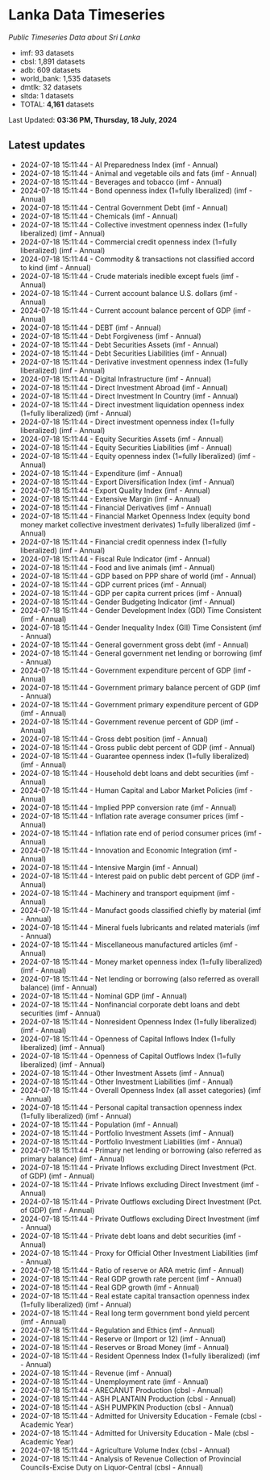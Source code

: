 # Lanka Data Timeseries
*Public Timeseries Data about Sri Lanka*

* imf: 93 datasets
* cbsl: 1,891 datasets
* adb: 609 datasets
* world_bank: 1,535 datasets
* dmtlk: 32 datasets
* sltda: 1 datasets
* TOTAL: **4,161** datasets

Last Updated: **03:36 PM, Thursday, 18 July, 2024**

## Latest updates

* 2024-07-18 15:11:44 - AI Preparedness Index (imf - Annual)
* 2024-07-18 15:11:44 - Animal and vegetable oils and fats (imf - Annual)
* 2024-07-18 15:11:44 - Beverages and tobacco (imf - Annual)
* 2024-07-18 15:11:44 - Bond openness index (1=fully liberalized) (imf - Annual)
* 2024-07-18 15:11:44 - Central Government Debt (imf - Annual)
* 2024-07-18 15:11:44 - Chemicals (imf - Annual)
* 2024-07-18 15:11:44 - Collective investment openness index (1=fully liberalized) (imf - Annual)
* 2024-07-18 15:11:44 - Commercial credit openness index (1=fully liberalized) (imf - Annual)
* 2024-07-18 15:11:44 - Commodity & transactions not classified accord to kind (imf - Annual)
* 2024-07-18 15:11:44 - Crude materials inedible except fuels (imf - Annual)
* 2024-07-18 15:11:44 - Current account balance U.S. dollars (imf - Annual)
* 2024-07-18 15:11:44 - Current account balance percent of GDP (imf - Annual)
* 2024-07-18 15:11:44 - DEBT (imf - Annual)
* 2024-07-18 15:11:44 - Debt Forgiveness (imf - Annual)
* 2024-07-18 15:11:44 - Debt Securities Assets (imf - Annual)
* 2024-07-18 15:11:44 - Debt Securities Liabilities (imf - Annual)
* 2024-07-18 15:11:44 - Derivative investment openness index (1=fully liberalized) (imf - Annual)
* 2024-07-18 15:11:44 - Digital Infrastructure (imf - Annual)
* 2024-07-18 15:11:44 - Direct Investment Abroad (imf - Annual)
* 2024-07-18 15:11:44 - Direct Investment In Country (imf - Annual)
* 2024-07-18 15:11:44 - Direct investment liquidation openness index (1=fully liberalized) (imf - Annual)
* 2024-07-18 15:11:44 - Direct investment openness index (1=fully liberalized) (imf - Annual)
* 2024-07-18 15:11:44 - Equity Securities Assets (imf - Annual)
* 2024-07-18 15:11:44 - Equity Securities Liabilities (imf - Annual)
* 2024-07-18 15:11:44 - Equity openness index (1=fully liberalized) (imf - Annual)
* 2024-07-18 15:11:44 - Expenditure (imf - Annual)
* 2024-07-18 15:11:44 - Export Diversification Index (imf - Annual)
* 2024-07-18 15:11:44 - Export Quality Index (imf - Annual)
* 2024-07-18 15:11:44 - Extensive Margin (imf - Annual)
* 2024-07-18 15:11:44 - Financial Derivatives (imf - Annual)
* 2024-07-18 15:11:44 - Financial Market Openness Index (equity bond money market collective investment derivates) 1=fully liberalized (imf - Annual)
* 2024-07-18 15:11:44 - Financial credit openness index (1=fully liberalized) (imf - Annual)
* 2024-07-18 15:11:44 - Fiscal Rule Indicator (imf - Annual)
* 2024-07-18 15:11:44 - Food and live animals (imf - Annual)
* 2024-07-18 15:11:44 - GDP based on PPP share of world (imf - Annual)
* 2024-07-18 15:11:44 - GDP current prices (imf - Annual)
* 2024-07-18 15:11:44 - GDP per capita current prices (imf - Annual)
* 2024-07-18 15:11:44 - Gender Budgeting Indicator (imf - Annual)
* 2024-07-18 15:11:44 - Gender Development Index (GDI) Time Consistent (imf - Annual)
* 2024-07-18 15:11:44 - Gender Inequality Index (GII) Time Consistent (imf - Annual)
* 2024-07-18 15:11:44 - General government gross debt (imf - Annual)
* 2024-07-18 15:11:44 - General government net lending or borrowing (imf - Annual)
* 2024-07-18 15:11:44 - Government expenditure percent of GDP (imf - Annual)
* 2024-07-18 15:11:44 - Government primary balance percent of GDP (imf - Annual)
* 2024-07-18 15:11:44 - Government primary expenditure percent of GDP (imf - Annual)
* 2024-07-18 15:11:44 - Government revenue percent of GDP (imf - Annual)
* 2024-07-18 15:11:44 - Gross debt position (imf - Annual)
* 2024-07-18 15:11:44 - Gross public debt percent of GDP (imf - Annual)
* 2024-07-18 15:11:44 - Guarantee openness index (1=fully liberalized) (imf - Annual)
* 2024-07-18 15:11:44 - Household debt loans and debt securities (imf - Annual)
* 2024-07-18 15:11:44 - Human Capital and Labor Market Policies (imf - Annual)
* 2024-07-18 15:11:44 - Implied PPP conversion rate (imf - Annual)
* 2024-07-18 15:11:44 - Inflation rate average consumer prices (imf - Annual)
* 2024-07-18 15:11:44 - Inflation rate end of period consumer prices (imf - Annual)
* 2024-07-18 15:11:44 - Innovation and Economic Integration (imf - Annual)
* 2024-07-18 15:11:44 - Intensive Margin (imf - Annual)
* 2024-07-18 15:11:44 - Interest paid on public debt percent of GDP (imf - Annual)
* 2024-07-18 15:11:44 - Machinery and transport equipment (imf - Annual)
* 2024-07-18 15:11:44 - Manufact goods classified chiefly by material (imf - Annual)
* 2024-07-18 15:11:44 - Mineral fuels lubricants and related materials (imf - Annual)
* 2024-07-18 15:11:44 - Miscellaneous manufactured articles (imf - Annual)
* 2024-07-18 15:11:44 - Money market openness index (1=fully liberalized) (imf - Annual)
* 2024-07-18 15:11:44 - Net lending or borrowing (also referred as overall balance) (imf - Annual)
* 2024-07-18 15:11:44 - Nominal GDP (imf - Annual)
* 2024-07-18 15:11:44 - Nonfinancial corporate debt loans and debt securities (imf - Annual)
* 2024-07-18 15:11:44 - Nonresident Openness Index (1=fully liberalized) (imf - Annual)
* 2024-07-18 15:11:44 - Openness of Capital Inflows Index (1=fully liberalized) (imf - Annual)
* 2024-07-18 15:11:44 - Openness of Capital Outflows Index (1=fully liberalized) (imf - Annual)
* 2024-07-18 15:11:44 - Other Investment Assets (imf - Annual)
* 2024-07-18 15:11:44 - Other Investment Liabilities (imf - Annual)
* 2024-07-18 15:11:44 - Overall Openness Index (all asset categories) (imf - Annual)
* 2024-07-18 15:11:44 - Personal capital transaction openness index (1=fully liberalized) (imf - Annual)
* 2024-07-18 15:11:44 - Population (imf - Annual)
* 2024-07-18 15:11:44 - Portfolio Investment Assets (imf - Annual)
* 2024-07-18 15:11:44 - Portfolio Investment Liabilities (imf - Annual)
* 2024-07-18 15:11:44 - Primary net lending or borrowing (also referred as primary balance) (imf - Annual)
* 2024-07-18 15:11:44 - Private Inflows excluding Direct Investment (Pct. of GDP) (imf - Annual)
* 2024-07-18 15:11:44 - Private Inflows excluding Direct Investment (imf - Annual)
* 2024-07-18 15:11:44 - Private Outflows excluding Direct Investment (Pct. of GDP) (imf - Annual)
* 2024-07-18 15:11:44 - Private Outflows excluding Direct Investment (imf - Annual)
* 2024-07-18 15:11:44 - Private debt loans and debt securities (imf - Annual)
* 2024-07-18 15:11:44 - Proxy for Official Other Investment Liabilities (imf - Annual)
* 2024-07-18 15:11:44 - Ratio of reserve or ARA metric (imf - Annual)
* 2024-07-18 15:11:44 - Real GDP growth rate percent (imf - Annual)
* 2024-07-18 15:11:44 - Real GDP growth (imf - Annual)
* 2024-07-18 15:11:44 - Real estate capital transaction openness index (1=fully liberalized) (imf - Annual)
* 2024-07-18 15:11:44 - Real long term government bond yield percent (imf - Annual)
* 2024-07-18 15:11:44 - Regulation and Ethics (imf - Annual)
* 2024-07-18 15:11:44 - Reserve or (Import or 12) (imf - Annual)
* 2024-07-18 15:11:44 - Reserves or Broad Money (imf - Annual)
* 2024-07-18 15:11:44 - Resident Openness Index (1=fully liberalized) (imf - Annual)
* 2024-07-18 15:11:44 - Revenue (imf - Annual)
* 2024-07-18 15:11:44 - Unemployment rate (imf - Annual)
* 2024-07-18 15:11:44 - ARECANUT Production (cbsl - Annual)
* 2024-07-18 15:11:44 - ASH PLANTAIN Production (cbsl - Annual)
* 2024-07-18 15:11:44 - ASH PUMPKIN Production (cbsl - Annual)
* 2024-07-18 15:11:44 - Admitted for University Education - Female (cbsl - Academic Year)
* 2024-07-18 15:11:44 - Admitted for University Education - Male (cbsl - Academic Year)
* 2024-07-18 15:11:44 - Agriculture Volume Index (cbsl - Annual)
* 2024-07-18 15:11:44 - Analysis of Revenue Collection of Provincial Councils-Excise Duty on Liquor-Central (cbsl - Annual)